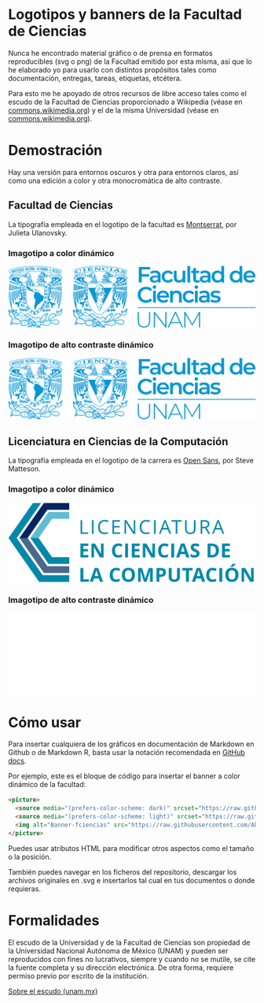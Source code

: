 # Logotipos y banners de la Facultad de Ciencias

Nunca he encontrado material gráfico o de prensa en formatos reproducibles (svg o png) de la Facultad emitido por esta misma, así que lo he elaborado yo para usarlo con distintos propósitos tales como documentación, entregas, tareas, etiquetas, etcétera.

Para esto me he apoyado de otros recursos de libre acceso tales como el escudo de la Facultad de Ciencias proporcionado a Wikipedia (véase en [commons.wikimedia.org](https://commons.wikimedia.org/wiki/File:Escudo-facultad-ciencias-unam-escalable.svg)) y el de la misma Universidad (véase en [commons.wikimedia.org](https://commons.wikimedia.org/wiki/File:Escudo-UNAM-escalable.svg)).

# Demostración

Hay una versión para entornos oscuros y otra para entornos claros, así como una edición a color y otra monocromática de alto contraste.

## Facultad de Ciencias

La tipografía empleada en el logotipo de la facultad es [Montserrat](https://fonts.google.com/specimen/Montserrat), por Julieta Ulanovsky.

### Imagotipo a color dinámico

<picture>
  <source media="(prefers-color-scheme: dark)" srcset="https://raw.githubusercontent.com/Ahexo/fciencias-banner/main/fciencias/banner-fciencias-color-light.svg">
  <source media="(prefers-color-scheme: light)" srcset="https://raw.githubusercontent.com/Ahexo/fciencias-banner/main/fciencias/banner-fciencias-color-dark.svg">
  <img alt="Banner-fciencias" src="https://raw.githubusercontent.com/Ahexo/fciencias-banner/main/fciencias/banner-fciencias-color-light.svg">
</picture>

### Imagotipo de alto contraste dinámico

<picture>
  <source media="(prefers-color-scheme: dark)" srcset="https://raw.githubusercontent.com/Ahexo/fciencias-banner/main/fciencias/banner-fciencias-hicontrast-light.svg">
  <source media="(prefers-color-scheme: light)" srcset="https://raw.githubusercontent.com/Ahexo/fciencias-banner/main/fciencias/banner-fciencias-hicontrast-dark.svg">
  <img alt="Banner-fciencias" src="https://raw.githubusercontent.com/Ahexo/fciencias-banner/main/fciencias/banner-fciencias-color-light.svg">
</picture>


## Licenciatura en Ciencias de la Computación

La tipografía empleada en el logotipo de la carrera es [Open Sans](https://fonts.google.com/specimen/Open+Sans), por Steve Matteson.

### Imagotipo a color dinámico

<picture>
  <source media="(prefers-color-scheme: dark)" srcset="https://raw.githubusercontent.com/Ahexo/fciencias-banner/main/licenciaturacc/banner-licenciaturacc-color-light.svg">
  <source media="(prefers-color-scheme: light)" srcset="https://raw.githubusercontent.com/Ahexo/fciencias-banner/main/licenciaturacc/banner-licenciaturacc-color-dark.svg">
  <img alt="Banner-fciencias" src="https://raw.githubusercontent.com/Ahexo/fciencias-banner/main/licenciaturacc/banner-licenciaturacc-color-light.svg">
</picture>

### Imagotipo de alto contraste dinámico 

<picture>
  <source media="(prefers-color-scheme: dark)" srcset="https://raw.githubusercontent.com/Ahexo/fciencias-banner/main/licenciaturacc/banner-licenciaturacc-hicontrast-light.svg">
  <source media="(prefers-color-scheme: light)" srcset="https://raw.githubusercontent.com/Ahexo/fciencias-banner/main/licenciaturacc/banner-licenciaturacc-hicontrast-dark.svg">
  <img alt="Banner-fciencias" src="https://raw.githubusercontent.com/Ahexo/fciencias-banner/main/licenciaturacc/banner-licenciaturacc-hicontrast-light.svg">
</picture>

##

# Cómo usar

Para insertar cualquiera de los gráficos en documentación de Markdown en Github o de Markdown R, basta usar la notación recomendada en [GitHub docs](https://docs.github.com/en/get-started/writing-on-github/getting-started-with-writing-and-formatting-on-github/basic-writing-and-formatting-syntax#specifying-the-theme-an-image-is-shown-to).

Por ejemplo, este es el bloque de código para insertar el banner a color dinámico de la facultad:

```html
<picture>
  <source media="(prefers-color-scheme: dark)" srcset="https://raw.githubusercontent.com/Ahexo/fciencias-banner/main/fciencias/banner-fciencias-color-light.svg">
  <source media="(prefers-color-scheme: light)" srcset="https://raw.githubusercontent.com/Ahexo/fciencias-banner/main/fciencias/banner-fciencias-color-dark.svg">
  <img alt="Banner-fciencias" src="https://raw.githubusercontent.com/Ahexo/fciencias-banner/main/fciencias/banner-fciencias-color-light.svg">
</picture>
```

Puedes usar atributos HTML para modificar otros aspectos como el tamaño o la posición.

También puedes navegar en los ficheros del repositorio, descargar los archivos originales en .svg e insertarlos tal cual en tus documentos o donde requieras.

# Formalidades

El escudo de la Universidad y de la Facultad de Ciencias son propiedad de la Universidad Nacional Autónoma de México (UNAM) y pueden ser reproducidos con fines no lucrativos, siempre y cuando no se mutile, se cite la fuente completa y su dirección electrónica. De otra forma, requiere permiso previo por escrito de la institución.

[Sobre el escudo (unam.mx)](https://www.unam.mx/acerca-de-la-unam/identidad-unam/escudo)
